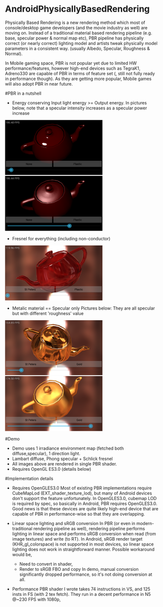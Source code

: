 AndroidPhysicallyBasedRendering
===============================

Physically Based Rendering is a new rendering method which most of console/desktop game developers (and the movie industry as well) are moving on.
Instead of a traditional material based rendering pipeline (e.g. base, specular power & normal map etc), PBR pipeline has physically correct (or nearly correct) lighting model and artists tweak physically model parameters in a consistent way. (usually Albedo, Specular, Roughness & Normal).

In Mobile gaming space, PBR is not popular yet due to limited HW performance/features, however high-end devices such as TegraK1, Adreno330 are capable of PBR in terms of feature set (, still not fully ready in performance though). As they are getting more popular, Mobile games will also adopt PBR in near future.

#PBR in a nutshell
- Energy conserving
Input light energy >= Output energy.
In pictures below, note that a specular intensity increases as a specular power increase

<img src="./SampleImages/Image4.png" alt="alt text" width="320">
<img src="./SampleImages/Image5.png" alt="alt text" width="320">

- Fresnel for everything (including non-conductor)

<img src="./SampleImages/Image3.png" alt="alt text" width="320">

- Metalic material == Specular only
Pictures below: They are all specular but with different 'roughness' value

<img src="./SampleImages/Image1.png" alt="alt text" width="320">
<img src="./SampleImages/Image2.png" alt="alt text" width="320">

#Demo
- Demo uses 1 irradiance environment map (fetched both diffuse,specular), 1 direction light.
- Lambart diffuse, Phong specular + Schlick fresnel
- All images above are rendered in single PBR shader.
- Requires OpenGL ES3.0 (details below)

#Implementation details
- Requires OpenGLES3.0
Most of existing PBR implementations require CubeMapLod (EXT_shader_texture_lod),
but many of Android devices don't support the feature unfortunately.
In OpenGLES3.0, cubemap LOD is required by spec, so basically in Android, PBR requires OpenGLES3.0. 
Good news is that these devices are quite likely high-end device that are capable of PBR in performance-wise so that they are overlapping.

- Linear space lighting and sRGB conversion
  In PBR (or even in modern-traditional rendering pipeline as well), rendering pipeline performs lighting in linear space and performs sRGB conversion when read (from image textures) and write (to RT).
  In Android, sRGB render target (KHR_gl_colorspace) is not supported in most devices, so linear space lighting does not work in straightforward manner.
  Possible workaround would be,
  - Need to convert in shader,
  - Render to sRGB FBO and copy
  In demo, manual conversion significantly dropped performance, so it's not doing conversion at all.

- Performance
PBR shader I wrote takes 74 instructions in VS, and 125 insts in FS (with 2 tex fetch).
They run in a decent performance in N5 @~230 FPS with 1080p,
